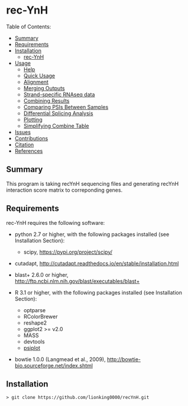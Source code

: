 rec-YnH
==========

Table of Contents:

- [Summary](#summary)
- [Requirements](#requirements)
- [Installation](#installation)
	- [rec-YnH](#vast-tools-1)
- [Usage](#usage)
	- [Help](#help)
	- [Quick Usage](#quick-usage)
	- [Alignment](#alignment)
	- [Merging Outputs](#merging-outputs)
	- [Strand-specific RNAseq data](#strand-specific-rnaseq-data)
	- [Combining Results](#combining-results)
	- [Comparing PSIs Between Samples](#comparing-psis-between-samples)
	- [Differential Splicing Analysis](#differential-splicing-analysis)
	- [Plotting](#plotting)
	- [Simplifying Combine Table](#simplifying-combine-table)
- [Issues](#issues)
- [Contributions](#contributions)
- [Citation](#citation)
- [References](#references)
	
Summary
-------
This program is taking recYnH sequencing files and generating recYnH interaction score matrix to correponding genes.

Requirements
------------

rec-YnH requires the following software:
 * python 2.7 or higher, with the following packages installed (see Installation Section):
   * scipy, https://pypi.org/project/scipy/
 * cutadapt, http://cutadapt.readthedocs.io/en/stable/installation.html
 * blast+ 2.6.0 or higher, http://ftp.ncbi.nlm.nih.gov/blast/executables/blast+
 
 * R 3.1 or higher, with the following packages installed (see Installation Section):
   * optparse
   * RColorBrewer
   * reshape2
   * ggplot2 >= v2.0
   * MASS
   * devtools
   * [psiplot](https://github.com/kcha/psiplot)
 
 * bowtie 1.0.0 (Langmead et al., 2009), http://bowtie-bio.sourceforge.net/index.shtml
 
Installation
------------

~~~~
> git clone https://github.com/lionking0000/recYnH.git
~~~~
